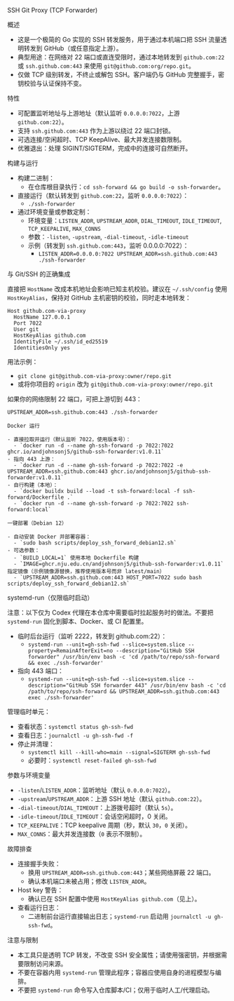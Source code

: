 SSH Git Proxy (TCP Forwarder)

概述

- 这是一个极简的 Go 实现的 SSH 转发服务，用于通过本机端口把 SSH 流量透明转发到 GitHub（或任意指定上游）。
- 典型用途：在网络对 22 端口或直连受限时，通过本地转发到 `github.com:22` 或 `ssh.github.com:443` 来使用 `git@github.com:org/repo.git`。
- 仅做 TCP 级别转发，不终止或解包 SSH。客户端仍与 GitHub 完整握手，密钥校验与认证保持不变。

特性

- 可配置监听地址与上游地址（默认监听 `0.0.0.0:7022`，上游 `github.com:22`）。
- 支持 `ssh.github.com:443` 作为上游以绕过 22 端口封锁。
- 可选连接/空闲超时、TCP KeepAlive、最大并发连接数限制。
- 优雅退出：处理 SIGINT/SIGTERM，完成中的连接可自然断开。

构建与运行

- 构建二进制：
  - 在仓库根目录执行：`cd ssh-forward && go build -o ssh-forwarder`。
- 直接运行（默认转发到 `github.com:22`，监听 `0.0.0.0:7022`）：
  - `./ssh-forwarder`
- 通过环境变量或参数定制：
  - 环境变量：`LISTEN_ADDR`, `UPSTREAM_ADDR`, `DIAL_TIMEOUT`, `IDLE_TIMEOUT`, `TCP_KEEPALIVE`, `MAX_CONNS`
  - 参数：`-listen`, `-upstream`, `-dial-timeout`, `-idle-timeout`
  - 示例（转发到 `ssh.github.com:443`，监听 0.0.0.0:7022）：
    - `LISTEN_ADDR=0.0.0.0:7022 UPSTREAM_ADDR=ssh.github.com:443 ./ssh-forwarder`

与 Git/SSH 的正确集成

直接把 `HostName` 改成本机地址会影响已知主机校验。建议在 `~/.ssh/config` 使用 `HostKeyAlias`，保持对 GitHub 主机密钥的校验，同时走本地转发：

```
Host github.com-via-proxy
  HostName 127.0.0.1
  Port 7022
  User git
  HostKeyAlias github.com
  IdentityFile ~/.ssh/id_ed25519
  IdentitiesOnly yes
```

用法示例：

- `git clone git@github.com-via-proxy:owner/repo.git`
- 或将你项目的 `origin` 改为 `git@github.com-via-proxy:owner/repo.git`

如果你的网络限制 22 端口，可把上游切到 443：

```
UPSTREAM_ADDR=ssh.github.com:443 ./ssh-forwarder

Docker 运行

- 直接拉取并运行（默认监听 7022，使用版本号）：
  - `docker run -d --name gh-ssh-forward -p 7022:7022 ghcr.io/andjohnsonj5/github-ssh-forwarder:v1.0.11`
- 指向 443 上游：
  - `docker run -d --name gh-ssh-forward -p 7022:7022 -e UPSTREAM_ADDR=ssh.github.com:443 ghcr.io/andjohnsonj5/github-ssh-forwarder:v1.0.11`
- 自行构建（本地）：
  - `docker buildx build --load -t ssh-forward:local -f ssh-forward/Dockerfile .`
  - `docker run -d --name gh-ssh-forward -p 7022:7022 ssh-forward:local`

一键部署（Debian 12）

- 自动安装 Docker 并部署容器：
  - `sudo bash scripts/deploy_ssh_forward_debian12.sh`
- 可选参数：
  - `BUILD_LOCAL=1` 使用本地 Dockerfile 构建
  - `IMAGE=ghcr.nju.edu.cn/andjohnsonj5/github-ssh-forwarder:v1.0.11` 指定镜像（示例镜像源替换，推荐使用版本号而非 latest/main）
  - `UPSTREAM_ADDR=ssh.github.com:443 HOST_PORT=7022 sudo bash scripts/deploy_ssh_forward_debian12.sh`
```

systemd-run（仅限临时启动）

注意：以下仅为 Codex 代理在本仓库中需要临时拉起服务时的做法。不要把 `systemd-run` 固化到脚本、Docker、或 CI 配置里。

- 临时后台运行（监听 2222，转发到 github.com:22）：
  - `systemd-run --unit=gh-ssh-fwd --slice=system.slice --property=RemainAfterExit=no --description="GitHub SSH forwarder" /usr/bin/env bash -c 'cd /path/to/repo/ssh-forward && exec ./ssh-forwarder'`
- 指向 443 端口：
  - `systemd-run --unit=gh-ssh-fwd --slice=system.slice --description="GitHub SSH forwarder 443" /usr/bin/env bash -c 'cd /path/to/repo/ssh-forward && UPSTREAM_ADDR=ssh.github.com:443 exec ./ssh-forwarder'`

管理临时单元：

- 查看状态：`systemctl status gh-ssh-fwd`
- 查看日志：`journalctl -u gh-ssh-fwd -f`
- 停止并清理：
  - `systemctl kill --kill-who=main --signal=SIGTERM gh-ssh-fwd`
  - 必要时：`systemctl reset-failed gh-ssh-fwd`

参数与环境变量

- `-listen`/`LISTEN_ADDR`：监听地址（默认 `0.0.0.0:7022`）。
- `-upstream`/`UPSTREAM_ADDR`：上游 SSH 地址（默认 `github.com:22`）。
- `-dial-timeout`/`DIAL_TIMEOUT`：上游拨号超时（默认 `5s`）。
- `-idle-timeout`/`IDLE_TIMEOUT`：会话空闲超时，0 关闭。
- `TCP_KEEPALIVE`：TCP keepalive 周期（秒，默认 `30`，`0` 关闭）。
- `MAX_CONNS`：最大并发连接数（`0` 表示不限制）。

故障排查

- 连接握手失败：
  - 换用 `UPSTREAM_ADDR=ssh.github.com:443`；某些网络屏蔽 22 端口。
  - 确认本机端口未被占用；修改 `LISTEN_ADDR`。
- Host key 警告：
  - 确认已在 SSH 配置中使用 `HostKeyAlias github.com`（见上）。
- 查看运行日志：
  - 二进制前台运行直接输出日志；`systemd-run` 启动用 `journalctl -u gh-ssh-fwd`。

注意与限制

- 本工具只是透明 TCP 转发，不改变 SSH 安全属性；请使用强密钥，并根据需要限制访问来源。
- 不要在容器内用 `systemd-run` 管理此程序；容器应使用自身的进程模型与编排。
- 不要把 `systemd-run` 命令写入仓库脚本/CI；仅用于临时人工/代理启动。
